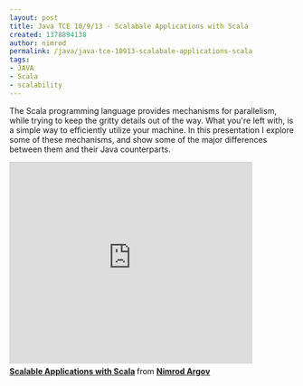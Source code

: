 ```yaml
---
layout: post
title: Java TCE 10/9/13 - Scalabale Applications with Scala
created: 1378894138
author: nimrod
permalink: /java/java-tce-10913-scalabale-applications-scala
tags:
- JAVA
- Scala
- scalability
---
```

<p>The Scala programming language provides mechanisms for parallelism, while trying to keep the gritty details out of the way. What you&#39;re left with, is a simple way to efficiently utilize your machine. In this presentation I explore some of these mechanisms, and show some of the major differences between them and their Java counterparts.</p>

<div><iframe allowfullscreen="" frameborder="0" height="356" marginheight="0" marginwidth="0" mozallowfullscreen="" scrolling="no" src="http://www.slideshare.net/slideshow/embed_code/26091089" style="border:1px solid #CCC;border-width:1px 1px 0;margin-bottom:5px" webkitallowfullscreen="" width="427"></iframe>

<div style="margin-bottom:5px"><strong><a href="https://www.slideshare.net/NimrodArgov/scalable-applications-with-scala" target="_blank" title="Scalable Applications with Scala">Scalable Applications with Scala</a> </strong> from <strong><a href="http://www.slideshare.net/NimrodArgov" target="_blank">Nimrod Argov</a></strong></div>
</div>
